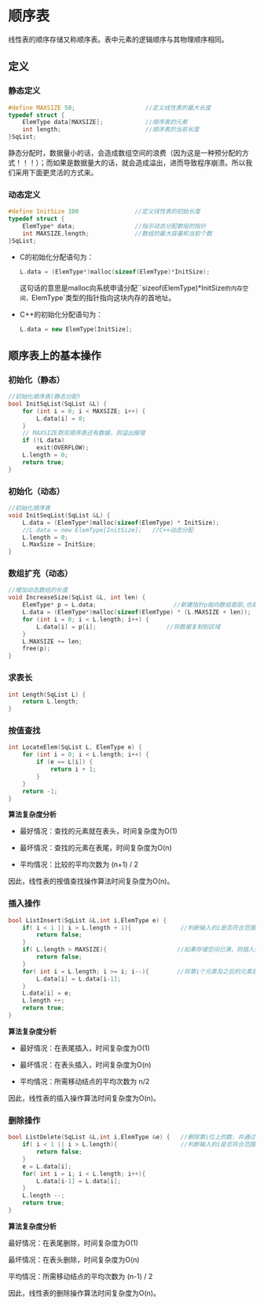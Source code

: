 # 顺序表

<!-- toc -->

线性表的顺序存储又称顺序表。表中元素的逻辑顺序与其物理顺序相同。

## 定义

### 静态定义

```c
#define MAXSIZE 50;                    //定义线性表的最大长度
typedef struct {
    ElemType data[MAXSIZE];            //顺序表的元素
    int length;                        //顺序表的当前长度
}SqList;
```

静态分配时，数据量小的话，会造成数组空间的浪费（因为这是一种预分配的方式！！！）；而如果是数据量大的话，就会造成溢出，进而导致程序崩溃。所以我们采用下面更灵活的方式来。

### 动态定义

```c
#define InitSize 100                //定义线性表的初始长度
typedef struct {                    
    ElemType* data;                 //指示动态分配数组的指针
    int MAXSIZE,length;             //数组的最大容量和当前个数
}SqList;
```

* C的初始化分配语句为：

  ```c
  L.data = (ElemType*)malloc(sizeof(ElemType)*InitSize);
  ```
  这句话的意思是malloc向系统申请分配``sizeof(ElemType)*InitSize`的内存空间，`ElemType`类型的指针指向这块内存的首地址。

* C++的初始化分配语句为：

  ```cpp
  L.data = new ElemType[InitSize];
  ```

## 顺序表上的基本操作

### 初始化（静态）

```c
//初始化顺序表(静态分配)
bool InitSqList(SqList &L) {
    for (int i = 0; i < MAXSIZE; i++) {
        L.data[i] = 0;
    }
  	// MAXSIZE跑完顺序表还有数据，则溢出报错
    if (!L.data)
        exit(OVERFLOW);
    L.length = 0;
    return true;
}
```

### 初始化（动态）

```c
//初始化顺序表
void InitSeqList(SqList &L) {
    L.data = (ElemType*)malloc(sizeof(ElemType) * InitSize);
    //L.data = new ElemType[InitSize];   //C++动态分配
    L.length = 0;
    L.MaxSize = InitSize;
}
```

### 数组扩充（动态）

```c
//增加动态数组的长度
void IncreaseSize(SqList &L, int len) {
    ElemType* p = L.data;                      //新建指针p指向数组首部,也就是p指针和data指针同时指向数组首位元素
    L.data = (ElemType*)malloc(sizeof(ElemType) * (L.MAXSIZE + len));  //在别处开辟(MAXSIZE+len)*sizeof(ElemType)连续的空间，  并将data指针指向这片空间的首地址
    for (int i = 0; i < L.length; i++) {
        L.data[i] = p[i];                    //将数据复制到区域
    }
    L.MAXSIZE += len;
    free(p);
}
```

### 求表长

```c
int Length(SqList L) {
    return L.length;
}
```

### 按值查找

```c
int LocateElem(SqList L, ElemType e) {
    for (int i = 0; i < L.length; i++) {
        if (e == L[i]) {
            return i + 1;
        }
    }
    return -1;
}
```

**算法复杂度分析**

* 最好情况：查找的元素就在表头，时间复杂度为O(1)

* 最坏情况：查找的元素在表尾，时间复杂度为O(n)

* 平均情况：比较的平均次数为 (n+1) / 2

因此，线性表的按值查找操作算法时间复杂度为O(n)。

### 插入操作

```c
bool ListInsert(SqList &L,int i,ElemType e) {
    if( i < 1 || i > L.length + 1){              //判断输入的i是否符合范围
        return false;
    }
    if( L.length > MAXSIZE){                    //如果存储空间已满，则插入失败
        return false;
    }
    for( int i = L.length; i >= i; i--){        //将第i个元素及之后的元素后移
        L.data[i] = L.data[i-1];
    }
    L.data[i] = e;
    L.length ++;
    return true;    
}
```

**算法复杂度分析**

* 最好情况：在表尾插入，时间复杂度为O(1)

* 最坏情况：在表头插入，时间复杂度为O(n)

* 平均情况：所需移动结点的平均次数为 n/2

因此，线性表的插入操作算法时间复杂度为O(n)。

### 删除操作

```c
bool ListDelete(SqList &L,int i,ElemType &e) {   //删除第i位上的数，并通过e返回其值
    if( i < 1 || i > L.length){                  //判断输入的i是否符合范围
        return false;
    }
    e = L.data[i];
    for( int i = i; i < L.length; i++){
        L.data[i-1] = L.data[i];
    }
    L.length --;
    return true;    
}
```

**算法复杂度分析**

最好情况：在表尾删除，时间复杂度为O(1)

最坏情况：在表头删除，时间复杂度为O(n)

平均情况：所需移动结点的平均次数为 (n-1) / 2

因此，线性表的删除操作算法时间复杂度为O(n)。

